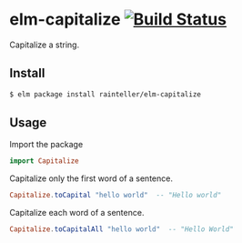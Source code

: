 # elm-capitalize [![Build Status](https://travis-ci.org/rainteller/elm-capitalize.svg?branch=1.0.0)](https://travis-ci.org/rainteller/elm-capitalize)
Capitalize a string.

## Install
```bash
$ elm package install rainteller/elm-capitalize
```

## Usage
Import the package
```elm
import Capitalize
```

Capitalize only the first word of a sentence.
```elm
Capitalize.toCapital "hello world"  -- "Hello world"
```

Capitalize each word of a sentence.
```elm
Capitalize.toCapitalAll "hello world"  -- "Hello World"
```
